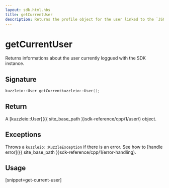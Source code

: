 ```yaml
---
layout: sdk.html.hbs
title: getCurrentUser
description: Returns the profile object for the user linked to the `JSON Web Token`
---
```


# getCurrentUser

Returns informations about the user currently loggued with the SDK instance.

## Signature

```cpp
kuzzleio::User getCurrentkuzzleio::User();
```

## Return

A [kuzzleio::User]({{ site_base_path }}sdk-reference/cpp/1/user/) object.

## Exceptions

Throws a `kuzzleio::KuzzleException` if there is an error. See how to [handle error]({{ site_base_path }}sdk-reference/cpp/1/error-handling).

## Usage

[snippet=get-current-user]
